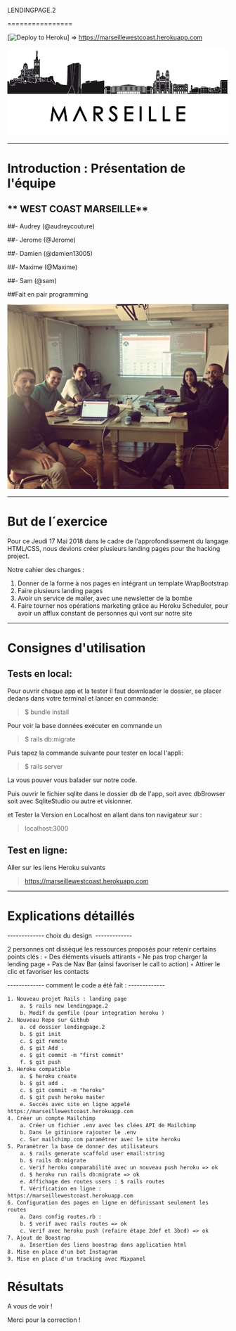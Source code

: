 LENDINGPAGE.2 


================

[![Deploy to Heroku](https://www.herokucdn.com/deploy/button.png)]
=> https://marseillewestcoast.herokuapp.com




![alt tag](images/img-marseille-3.png)

-------------

# Introduction : Présentation de l'équipe

## ** WEST COAST MARSEILLE**

##- Audrey (@audreycouture)

##- Jerome (@Jerome)

##- Damien (@damien13005)

##- Maxime (@Maxime)

##- Sam (@sam)


##Fait en pair programming

![alt tag](images/pairProgramming.jpg)

-------------

# But de l´exercice

Pour ce Jeudi 17 Mai 2018 dans le cadre de l'approfondissement du langage HTML/CSS, nous devions créer plusieurs landing pages pour the hacking project.

Notre cahier des charges :


1) Donner de la forme à nos pages en intégrant un template WrapBootstrap
2) Faire plusieurs landing pages
3) Avoir un service de mailer, avec une newsletter de la bombe
4) Faire tourner nos opérations marketing grâce au Heroku Scheduler, pour avoir un afflux constant de personnes qui vont sur notre site

------------   



# Consignes d'utilisation

## Tests en local:

Pour ouvrir chaque app et la tester il faut downloader le dossier, se placer dedans dans votre terminal et lancer en commande:

> $ bundle install 


Pour voir la base données exécuter en commande un

> $ rails db:migrate

Puis tapez la commande suivante pour tester en local l'appli:

> $ rails server

La vous pouver vous balader sur notre code.

Puis ouvrir le fichier sqlite dans le dossier db de l'app, soit avec dbBrowser soit avec SqliteStudio ou autre et visionner.

et Tester la Version en Localhost en allant dans ton navigateur sur :

> localhost:3000





## Test en ligne:

Aller sur les liens Heroku suivants


> https://marseillewestcoast.herokuapp.com




------------


# Explications détaillés 

------------- choix du design  -------------

2 personnes ont disséqué  les ressources proposés pour retenir certains points clés : 
        ◦ Des éléments visuels attirants
        ◦ Ne pas trop charger la lending page
        ◦ Pas de Nav Bar (ainsi favoriser le call to action) 
        ◦ Attirer le clic et favoriser les contacts 

------------- comment le code a été fait : -------------

    1. Nouveau projet Rails : landing page
        a. $ rails new lendingpage.2
        b. Modif du gemfile (pour integration heroku ) 
    2. Nouveau Repo sur Github
        a. cd dossier lendingpage.2
        b. $ git init 
        c. $ git remote
        d. $ git Add . 
        e. $ git commit -m "first commit"
        f. $ git push 
    3. Heroku compatible
        a. $ heroku create
        b. $ git add .
        c. $ git commit -m "heroku"
        d. $ git push heroku master
        e. Succés avec site en ligne appelé https://marseillewestcoast.herokuapp.com
    4. Créer un compte Mailchimp 
        a. Créer un fichier .env avec les clées API de Mailchimp
        b. Dans le gitiniore rajouter le .env
        c. Sur mailchimp.com paramétrer avec le site heroku  
    5. Paramètrer la base de donner des utilisateurs 
        a. $ rails generate scaffold user email:string
        b. $ rails db:migrate
        c. Verif heroku comparabilité avec un nouveau push heroku => ok
        d. $ heroku run rails db:migrate => ok
        e. Affichage des routes users : $ rails routes 
        f. Vérification en ligne :   https://marseillewestcoast.herokuapp.com
    6. Configuration des pages en ligne en définissant seulement les routes 
        a. Dans config routes.rb :   
        b. $ verif avec rails routes => ok
        c. Verif avec heroku push (refaire étape 2def et 3bcd) => ok
    7. Ajout de Boostrap
        a. Insertion des liens boostrap dans application html  
    8. Mise en place d'un bot Instagram
    9. Mise en place d'un tracking avec Mixpanel



# Résultats


A vous de voir !

Merci pour la correction ! 
